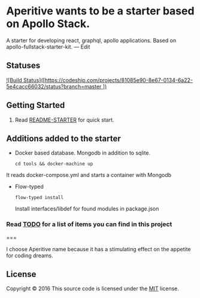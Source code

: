 
# Aperitive wants to be a starter based on Apollo Stack.
A starter for developing react, graphql, apollo applications. Based on apollo-fullstack-starter-kit. — Edit

## Statuses
[![Build Status]([https://codeship.com/projects/81085e90-8e67-0134-6a22-5e4cacc66032/status?branch=master
])]([https://codeship.com/projects/81085e90-8e67-0134-6a22-5e4cacc66032/status?branch=master])


## Getting Started

1. Read [README-STARTER] for quick start.

## Additions added to the starter

- Docker based database. Mongodb in addition to sqlite.

  ```
  cd tools && docker-machine up
  ```
It reads docker-compose.yml and starts a container with Mongodb

- Flow-typed

  ```
  flow-typed install
  ```
  Install interfaces/libdef for found modules in package.json

### Read [TODO] for a list of items you can find in this project

===

I choose Aperitive name because it has a stimulating effect on the appetite for coding dreams.

## License
Copyright © 2016 This source code is licensed under the [MIT] license.

[MIT]: LICENSE
[README-STARTER]: README-STARTER.md
[TODO]: TODO.md

